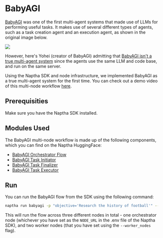 # BabyAGI

[BabyAGI](https://github.com/yoheinakajima/babyagi) was one of the first multi-agent systems that made use of LLMs for performing useful tasks. It makes use of several different types of agents, such as a task creation agent and an execution agent, as shown in the original image below.

![](static/img/baby-agi.png)

However, here's Yohei (creator of BabyAGI) admitting that [BabyAGI isn't a true multi-agent system](https://x.com/yoheinakajima/status/1781183534998380576) since the agents use the same LLM and code base, and run on the same server. 

Using the Naptha SDK and node infrastructure, we implemented BabyAGI as a true multi-agent system for the first time. You can check out a demo video of this multi-node workflow [here](https://www.youtube.com/watch?v=nzV04zOA0f0). 

## Prerequisities

Make sure you have the Naptha SDK installed. 

## Modules Used

The BabyAGI multi-node workflow is made up of the following components, which you can find on the Naptha HuggingFace:

* [BabyAGI Orchestrator Flow](https://huggingface.co/NapthaAI/babyagi/tree/v0.1)
* [BabyAGI Task Initiator](https://huggingface.co/NapthaAI/babyagi_task_initiator/tree/v0.1)
* [BabyAGI Task Finalizer](https://huggingface.co/NapthaAI/babyagi_task_finalizer/tree/v0.1)
* [BabyAGI Task Executor](https://huggingface.co/NapthaAI/babyagi_task_executor/tree/v0.1)

## Run

You can run the BabyAGI flow from the SDK using the following command:

```bash
naptha run babyagi -p "objective='Research the history of football'" --worker_nodes "http://node.naptha.ai:7001,http://node1.naptha.ai:7001"
```

This will run the flow across three different nodes in total - one orchestrator node (whichever you have set as the ```NODE_URL``` in the .env file of the Naptha SDK), and two worker nodes (that you have set using the ```--worker_nodes``` flag).